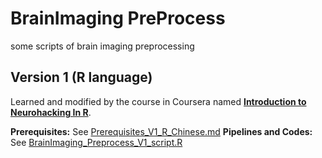 # BrainImaging PreProcess
some scripts of brain imaging preprocessing

## Version 1 (R language)

Learned and modified by the course in Coursera named **[Introduction to Neurohacking In R](https://www.coursera.org/learn/neurohacking/home/welcome)**.

**Prerequisites:** See [Prerequisites_V1_R_Chinese.md](Prerequisites_V1_R_Chinese.md)
**Pipelines and Codes:** See [BrainImaging_Preprocess_V1_script.R](BrainImaging_Preprocess_V1_script.R)
